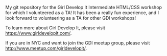 My git repository for the Girl Develop It Intermediate HTML/CSS workshop for which I volunteered as a TA! It has been a really fun experience, and I look forward to volunteering as a TA for other GDI workshops!

To learn more about Girl Develop It, please visit https://www.girldevelopit.com/.

If you are in NYC and want to join the GDI meetup group, please visit http://www.meetup.com/girldevelopit/.
